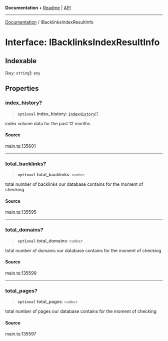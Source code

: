 **Documentation** • [Readme](../README.md) \| [API](../globals.md)

***

[Documentation](../README.md) / IBacklinksIndexResultInfo

# Interface: IBacklinksIndexResultInfo

## Indexable

 \[`key`: `string`\]: `any`

## Properties

### index\_history?

> **`optional`** **index\_history**: [`IndexHistory`](../classes/IndexHistory.md)[]

index volume data for the past 12 months

#### Source

main.ts:135601

***

### total\_backlinks?

> **`optional`** **total\_backlinks**: `number`

total number of backlinks our database contains for the moment of checking

#### Source

main.ts:135595

***

### total\_domains?

> **`optional`** **total\_domains**: `number`

total number of domains our database contains for the moment of checking

#### Source

main.ts:135599

***

### total\_pages?

> **`optional`** **total\_pages**: `number`

total number of pages our database contains for the moment of checking

#### Source

main.ts:135597
